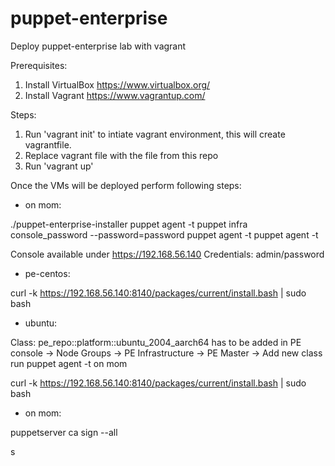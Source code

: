# puppet-enterprise
Deploy puppet-enterprise lab with vagrant

Prerequisites:
  1. Install VirtualBox https://www.virtualbox.org/
  2. Install Vagrant https://www.vagrantup.com/

Steps:

1. Run 'vagrant init' to intiate vagrant environment, this will create vagrantfile.
2. Replace vagrant file with the file from this repo
3. Run 'vagrant up'

Once the VMs will be deployed perform following steps:

 - on mom:

./puppet-enterprise-installer
puppet agent -t
puppet infra console_password --password=password
puppet agent -t
puppet agent -t

  Console available under https://192.168.56.140
  Credentials: admin/password


- pe-centos:

curl -k https://192.168.56.140:8140/packages/current/install.bash | sudo bash


- ubuntu:

Class: pe_repo::platform::ubuntu_2004_aarch64 has to be added in PE console -> Node Groups -> PE Infrastructure -> PE Master -> Add new class
run puppet agent -t on mom

curl -k https://192.168.56.140:8140/packages/current/install.bash | sudo bash

- on mom:

puppetserver ca sign --all

s
